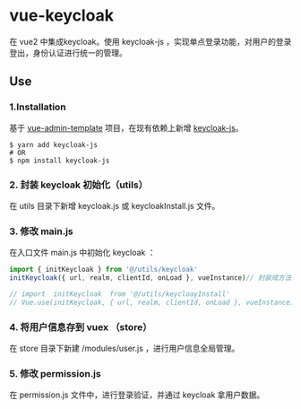 # vue-keycloak
在 vue2 中集成keycloak。使用 keycloak-js ，实现单点登录功能，对用户的登录登出，身份认证进行统一的管理。


## Use
### 1.Installation
基于 [vue-admin-template](https://github.com/PanJiaChen/vue-admin-template) 项目，在现有依赖上新增 [keycloak-js](https://www.npmjs.com/package/keycloak-js)。
```shell
$ yarn add keycloak-js
# OR
$ npm install keycloak-js
```

### 2. 封装 keycloak 初始化（utils）
在 utils 目录下新增 keycloak.js  或 keycloakInstall.js  文件。


### 3. 修改 main.js
在入口文件 main.js 中初始化 keycloak ：
```js
import { initKeycloak } from '@/utils/keycloak'
initKeycloak({ url, realm, clientId, onLoad }, vueInstance)// 封装成方法，直接调用

// import  initKeycloak  from '@/utils/keycloayInstall'
// Vue.use(initKeycloak, { url, realm, clientId, onLoad }, vueInstance) // 封装成插件，通过Vue.use 注册使用
```

### 4. 将用户信息存到 vuex （store）
在 store 目录下新建 /modules/user.js  ，进行用户信息全局管理。

### 5. 修改 permission.js
在 permission.js 文件中，进行登录验证，并通过 keycloak 拿用户数据。
